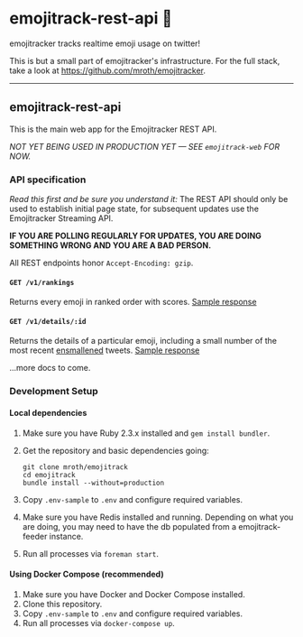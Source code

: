 # emojitrack-rest-api :dizzy:
emojitracker tracks realtime emoji usage on twitter!

This is but a small part of emojitracker's infrastructure.  For the full stack,
take a look at https://github.com/mroth/emojitracker.

---
## emojitrack-rest-api
This is the main web app for the Emojitracker REST API.

_NOT YET BEING USED IN PRODUCTION YET — SEE `emojitrack-web` FOR NOW._

### API specification
_Read this first and be sure you understand it:_ The REST API should only be
used to establish initial page state, for subsequent updates use the
Emojitracker Streaming API.

**IF YOU ARE POLLING REGULARLY FOR UPDATES, YOU ARE DOING SOMETHING WRONG AND
YOU ARE A BAD PERSON.**

All REST endpoints honor `Accept-Encoding: gzip`.

#### `GET /v1/rankings`
Returns every emoji in ranked order with scores.
[Sample response](http://emojitracker.com/api/rankings)

#### `GET /v1/details/:id`
Returns the details of a particular emoji, including a small number of the
most recent [ensmallened](#) tweets.
[Sample response](http://emojitracker.com/api/details/2665)

...more docs to come.

### Development Setup

#### Local dependencies
1. Make sure you have Ruby 2.3.x installed and `gem install bundler`.
2. Get the repository and basic dependencies going:

    ```
    git clone mroth/emojitrack
    cd emojitrack
    bundle install --without=production
    ```

3. Copy `.env-sample` to `.env` and configure required variables.
4. Make sure you have Redis installed and running.  Depending on what you are
doing, you may need to have the db populated from a emojitrack-feeder instance.
5. Run all processes via `foreman start`.

#### Using Docker Compose (recommended)
1. Make sure you have Docker and Docker Compose installed.
2. Clone this repository.
3. Copy `.env-sample` to `.env` and configure required variables.
4. Run all processes via `docker-compose up`.

